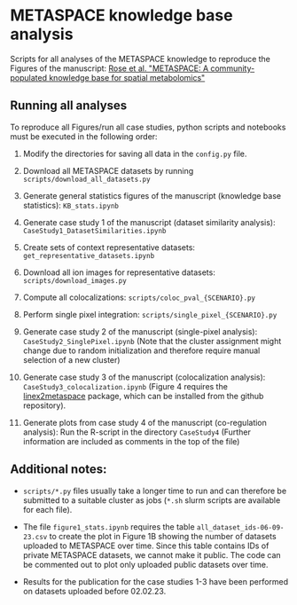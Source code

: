 # METASPACE knowledge base analysis

Scripts for all analyses of the METASPACE knowledge to reproduce the Figures of the manuscript:
[Rose et al. "METASPACE: A community-populated knowledge base for spatial metabolomics"](https://doi.org/10.1101/539478)

## Running all analyses

To reproduce all Figures/run all case studies, python scripts and notebooks must be executed in the following order: 

1. Modify the directories for saving all data in the `config.py` file.

2. Download all METASPACE datasets by running `scripts/download_all_datasets.py`

3. Generate general statistics figures of the manuscript (knowledge base statistics): `KB_stats.ipynb`

4. Generate case study 1 of the manuscript (dataset similarity analysis): `CaseStudy1_DatasetSimilarities.ipynb`

5. Create sets of context representative datasets: `get_representative_datasets.ipynb`

6. Download all ion images for representative datasets: `scripts/download_images.py`

7. Compute all colocalizations: `scripts/coloc_pval_{SCENARIO}.py`

8. Perform single pixel integration: `scripts/single_pixel_{SCENARIO}.py`

9. Generate case study 2 of the manuscript (single-pixel analysis): `CaseStudy2_SinglePixel.ipynb` 
(Note that the cluster assignment might change due to random initialization and therefore require manual selection of a new cluster)

10. Generate case study 3 of the manuscript (colocalization analysis): `CaseStudy3_colocalization.ipynb`
(Figure 4 requires the [linex2metaspace](https://github.com/tdrose/lipidranking_metaspace) package, which can be installed from the github repository).

11. Generate plots from case study 4 of the manuscript (co-regulation analysis): Run the R-script in the directory `CaseStudy4` (Further information are included as comments in the top of the file)

## Additional notes:
* `scripts/*.py` files usually take a longer time to run and can therefore be submitted to a suitable cluster as jobs (`*.sh` slurm scripts are available for each file).

* The file `figure1_stats.ipynb` requires the table `all_dataset_ids-06-09-23.csv` to create the plot in Figure 1B showing the number of datasets uploaded to METASPACE over time.
Since this table contains IDs of private METASPACE datasets, we cannot make it public.
The code can be commented out to plot only uploaded public datasets over time.

* Results for the publication for the case studies 1-3 have been performed on datasets uploaded before 02.02.23. 
